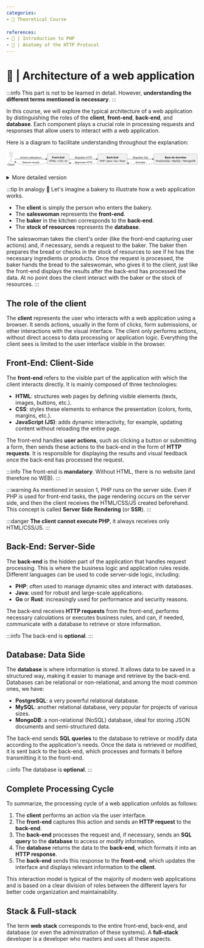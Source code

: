 ```yaml
---
categories:
- 📜 Theoretical Course

references:
- 📜 | Introduction to PHP
- 📜 | Anatomy of the HTTP Protocol
---
```


# 📜 | Architecture of a web application

:::info
This part is not to be learned in detail. However, **understanding the different terms mentioned is necessary**.
:::

In this course, we will explore the typical architecture of a web application by distinguishing the roles of the **client**, **front-end**, **back-end**, and **database**. Each component plays a crucial role in processing requests and responses that allow users to interact with a web application.

Here is a diagram to facilitate understanding throughout the explanation:

![WEB stack diagram](../resources/web_stack.svg)

<details>
    <summary>More detailed version</summary>

![WEB stack diagram with details](../resources/web_stack_detailed.svg)
</details>

:::tip In analogy 🥖
Let's imagine a bakery to illustrate how a web application works.

- The **client** is simply the person who enters the bakery.
- The **saleswoman** represents the **front-end**.
- The **baker** in the kitchen corresponds to the **back-end**.
- The **stock of resources** represents the **database**.

The saleswoman takes the client's order (like the front-end capturing user actions) and, if necessary, sends a request to the baker.
The baker then prepares the bread or checks in the stock of resources to see if he has the necessary ingredients or products.
Once the request is processed, the baker hands the bread to the saleswoman, who gives it to the client, just like the front-end displays the results after the back-end has processed the data.
At no point does the client interact with the baker or the stock of resources.
:::

## The role of the client

The **client** represents the user who interacts with a web application using a browser. It sends actions, usually in the form of clicks, form submissions, or other interactions with the visual interface. The client only performs actions, without direct access to data processing or application logic. Everything the client sees is limited to the user interface visible in the browser.

## Front-End: Client-Side

The **front-end** refers to the visible part of the application with which the client interacts directly. It is mainly composed of three technologies:

- **HTML**: structures web pages by defining visible elements (texts, images, buttons, etc.).
- **CSS**: styles these elements to enhance the presentation (colors, fonts, margins, etc.).
- **JavaScript (JS)**: adds dynamic interactivity, for example, updating content without reloading the entire page.

The front-end handles **user actions**, such as clicking a button or submitting a form, then sends these actions to the back-end in the form of **HTTP requests**. It is responsible for displaying the results and visual feedback once the back-end has processed the request.

:::info
The front-end is **mandatory**. Without HTML, there is no website (and therefore no WEB).
:::

:::warning
As mentioned in session 1, PHP runs on the server side. Even if PHP is used for front-end tasks, the page rendering occurs on the server side, and then the client receives the HTML/CSS/JS created beforehand. This concept is called **Server Side Rendering** (or **SSR**).
:::

:::danger
**The client cannot execute PHP**, it always receives only HTML/CSS/JS.
:::

## Back-End: Server-Side

The **back-end** is the hidden part of the application that handles request processing. This is where the business logic and application rules reside. Different languages can be used to code server-side logic, including:

- **PHP**: often used to manage dynamic sites and interact with databases.
- **Java**: used for robust and large-scale applications.
- **Go** or **Rust**: increasingly used for performance and security reasons.

The back-end receives **HTTP requests** from the front-end, performs necessary calculations or executes business rules, and can, if needed, communicate with a database to retrieve or store information.

:::info
The back-end is **optional**.
:::

## Database: Data Side

The **database** is where information is stored. It allows data to be saved in a structured way, making it easier to manage and retrieve by the back-end. Databases can be relational or non-relational, and among the most common ones, we have:

- **PostgreSQL**: a very powerful relational database.
- **MySQL**: another relational database, very popular for projects of various sizes.
- **MongoDB**: a non-relational (NoSQL) database, ideal for storing JSON documents and semi-structured data.

The back-end sends **SQL queries** to the database to retrieve or modify data according to the application's needs. Once the data is retrieved or modified, it is sent back to the back-end, which processes and formats it before transmitting it to the front-end.

:::info
The database is **optional**.
:::

## Complete Processing Cycle

To summarize, the processing cycle of a web application unfolds as follows:

1. The **client** performs an action via the user interface.
2. The **front-end** captures this action and sends an **HTTP request** to the **back-end**.
3. The **back-end** processes the request and, if necessary, sends an **SQL query** to the **database** to access or modify information.
4. The **database** returns the data to the **back-end**, which formats it into an **HTTP response**.
5. The **back-end** sends this response to the **front-end**, which updates the interface and displays relevant information to the **client**.

This interaction model is typical of the majority of modern web applications and is based on a clear division of roles between the different layers for better code organization and maintainability.

## Stack & Full-stack

The term **web stack** corresponds to the entire front-end, back-end, and database (or even the administration of these systems). A **full-stack** developer is a developer who masters and uses all these aspects.
